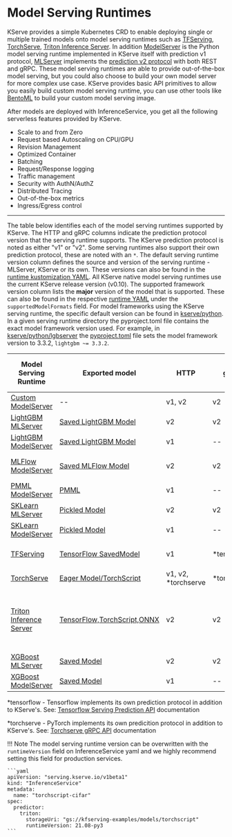 # Model Serving Runtimes

KServe provides a simple Kubernetes CRD to enable deploying single or multiple trained models onto model serving runtimes such as [TFServing](https://www.tensorflow.org/tfx/guide/serving),
[TorchServe](https://pytorch.org/serve/server.html), [Triton Inference Server](https://docs.nvidia.com/deeplearning/triton-inference-server/user-guide/docs).
In addition [ModelServer](https://github.com/kserve/kserve/tree/master/python/kserve/kserve) is the Python model serving runtime implemented in KServe itself with prediction v1 protocol,
[MLServer](https://github.com/SeldonIO/MLServer) implements the [prediction v2 protocol](https://github.com/kserve/kserve/tree/master/docs/predict-api/v2) with both REST and gRPC.
These model serving runtimes are able to provide out-of-the-box model serving, but you could also choose to build your own model server for more complex use case.
KServe provides basic API primitives to allow you easily build custom model serving runtime, you can use other tools like [BentoML](https://docs.bentoml.org/en/latest) to build your custom model serving image.

After models are deployed with InferenceService, you get all the following serverless features provided by KServe.

- Scale to and from Zero
- Request based Autoscaling on CPU/GPU
- Revision Management
- Optimized Container
- Batching
- Request/Response logging
- Traffic management
- Security with AuthN/AuthZ
- Distributed Tracing
- Out-of-the-box metrics
- Ingress/Egress control


---

The table below identifies each of the model serving runtimes supported by KServe. The HTTP and gRPC columns indicate the prediction protocol version that the serving runtime supports.
The KServe prediction protocol is noted as either "v1" or "v2". Some serving runtimes also support their own prediction protocol, these are noted with an `*`. 
The default serving runtime version column defines the source and version of the serving runtime - MLServer, KServe or its own. 
These versions can also be found in the [runtime kustomization YAML](https://github.com/kserve/kserve/blob/master/config/runtimes/kustomization.yaml). 
All KServe native model serving runtimes use the current KServe release version (v0.10). The supported framework version column lists the **major** version of the model that is supported. 
These can also be found in the respective [runtime YAML](https://github.com/kserve/kserve/tree/master/config/runtimes) under the `supportedModelFormats` field. 
For model frameworks using the KServe serving runtime, the specific default version can be found in [kserve/python](https://github.com/kserve/kserve/tree/master/python). 
In a given serving runtime directory the pyproject.toml file contains the exact model framework version used. For example, in [kserve/python/lgbserver](https://github.com/kserve/kserve/tree/master/python/lgbserver) the [pyproject.toml](https://github.com/kserve/kserve/blob/master/python/lgbserver/pyproject.toml) file sets the model framework version to 3.3.2, `lightgbm ~= 3.3.2`.

| Model Serving Runtime                                                                           | Exported model                                                                                                                | HTTP                | gRPC        | Default Serving Runtime Version                                              | Supported Framework (Major) Version(s)                                                                                                                    | Examples                                |
|-------------------------------------------------------------------------------------------------|-------------------------------------------------------------------------------------------------------------------------------|---------------------|-------------|------------------------------------------------------------------------------|-----------------------------------------------------------------------------------------------------------------------------------------------------------|-----------------------------------------|
| [Custom ModelServer](https://github.com/kserve/kserve/tree/master/python/kserve/kserve)         | --                                                                                                                            | v1, v2              | v2          | --                                                                           | --                                                                                                                                                        | [Custom Model](custom/custom_model)     |
| [LightGBM MLServer](https://mlserver.readthedocs.io/en/latest/runtimes/lightgbm.html)           | [Saved LightGBM Model](https://lightgbm.readthedocs.io/en/latest/pythonapi/lightgbm.Booster.html#lightgbm.Booster.save_model) | v2                  | v2          | v1.3.2 (MLServer)                                                            | 3                                                                                                                                                         | [LightGBM Iris V2](./lightgbm)          |
| [LightGBM ModelServer](https://github.com/kserve/kserve/tree/master/python/lgbserver)           | [Saved LightGBM Model](https://lightgbm.readthedocs.io/en/latest/pythonapi/lightgbm.Booster.html#lightgbm.Booster.save_model) | v1                  | --          | v0.10 (KServe)                                                               | 3                                                                                                                                                         | [LightGBM Iris](./lightgbm)             |
| [MLFlow ModelServer](https://docs.seldon.io/projects/seldon-core/en/latest/servers/mlflow.html) | [Saved MLFlow Model](https://www.mlflow.org/docs/latest/python_api/mlflow.sklearn.html#mlflow.sklearn.save_model)             | v2                  | v2          | v1.3.2 (MLServer)                                                            | 1                                                                                                                                                         | [MLFLow wine-classifier](./mlflow)      |
| [PMML ModelServer](https://github.com/kserve/kserve/tree/master/python/pmmlserver)              | [PMML](http://dmg.org/pmml/v4-4-1/GeneralStructure.html)                                                                      | v1                  | --          | v0.10 (KServe)                                                               | 3, 4 ([PMML4.4.1](https://github.com/autodeployai/pypmml))                                                                                                | [SKLearn PMML](./pmml)                  |
| [SKLearn MLServer](https://github.com/SeldonIO/MLServer)                                        | [Pickled Model](https://scikit-learn.org/stable/modules/model_persistence.html)                                               | v2                  | v2          | v1.3.2 (MLServer)                                                            | 1                                                                                                                                                         | [SKLearn Iris V2](./sklearn/v2)         |
| [SKLearn ModelServer](https://github.com/kserve/kserve/tree/master/python/sklearnserver)        | [Pickled Model](https://scikit-learn.org/stable/modules/model_persistence.html)                                               | v1                  | --          | v0.10 (KServe)                                                               | 1                                                                                                                                                         | [SKLearn Iris](./sklearn/v2)            |
| [TFServing](https://www.tensorflow.org/tfx/guide/serving)                                       | [TensorFlow SavedModel](https://www.tensorflow.org/guide/saved_model)                                                         | v1                  | *tensorflow | 2.6.2 ([TFServing Versions](https://github.com/tensorflow/serving/releases)) | 2                                                                                                                                                         | [TensorFlow flower](./tensorflow)       |
| [TorchServe](https://pytorch.org/serve/server.html)                                             | [Eager Model/TorchScript](https://pytorch.org/docs/master/generated/torch.save.html)                                          | v1, v2, *torchserve | *torchserve | 0.7.0 (TorchServe)                                                           | 1                                                                                                                                                         | [TorchServe mnist](./torchserve)        |
| [Triton Inference Server](https://github.com/triton-inference-server/server)                    | [TensorFlow,TorchScript,ONNX](https://github.com/triton-inference-server/server/blob/r21.09/docs/model_repository.md)         | v2                  | v2          | 21.09-py3 (Triton)                                                           | 8 (TensoRT), 1, 2 (TensorFlow), 1 (PyTorch), 2 (Triton) [Compatibility Matrix](https://docs.nvidia.com/deeplearning/frameworks/support-matrix/index.html) | [Torchscript cifar](triton/torchscript) |
| [XGBoost MLServer](https://github.com/SeldonIO/MLServer)                                        | [Saved Model](https://xgboost.readthedocs.io/en/latest/tutorials/saving_model.html)                                           | v2                  | v2          | v1.3.2 (MLServer)                                                            | 1                                                                                                                                                         | [XGBoost Iris V2](./xgboost)            |
| [XGBoost ModelServer](https://github.com/kserve/kserve/tree/master/python/xgbserver)            | [Saved Model](https://xgboost.readthedocs.io/en/latest/tutorials/saving_model.html)                                           | v1                  | --          | v0.10 (KServe)                                                               | 1                                                                                                                                                         | [XGBoost Iris](./xgboost)               |



*tensorflow - Tensorflow implements its own prediction protocol in addition to KServe's. See: [Tensorflow Serving Prediction API](https://github.com/tensorflow/serving/blob/master/tensorflow_serving/apis/prediction_service.proto) documentation

*torchserve - PyTorch implements its own predicition protocol in addition to KServe's. See: [Torchserve gRPC API](https://pytorch.org/serve/grpc_api.html#) documentation

!!! Note
    The model serving runtime version can be overwritten with the `runtimeVersion` field on InferenceService yaml and we highly recommend
    setting this field for production services.

    ```yaml
    apiVersion: "serving.kserve.io/v1beta1"
    kind: "InferenceService"
    metadata:
      name: "torchscript-cifar"
    spec:
      predictor:
        triton:
          storageUri: "gs://kfserving-examples/models/torchscript"
          runtimeVersion: 21.08-py3
    ```

